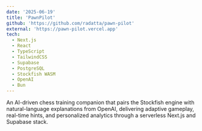 ```yaml
---
date: '2025-06-19'
title: 'PawnPilot'
github: 'https://github.com/radatta/pawn-pilot'
external: 'https://pawn-pilot.vercel.app'
tech:
  - Next.js
  - React
  - TypeScript
  - TailwindCSS
  - Supabase
  - PostgreSQL
  - Stockfish WASM
  - OpenAI
  - Bun
---
```


An AI-driven chess training companion that pairs the Stockfish engine with natural-language explanations from OpenAI, delivering adaptive gameplay, real-time hints, and personalized analytics through a serverless Next.js and Supabase stack.

